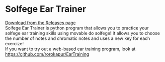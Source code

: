 # Solfege Ear Trainer
 [Download from the Releases page](https://github.com/rorocode/EarTrain/releases)<br/>
 Solfege Ear Trainer is python program that allows you to practice your solfege ear training skills using movable do solfege!
 It allows you to choose the number of notes and chromatic notes and uses a new key for each exercize!<br/>
 If you want to try out a web-based ear training program, look at https://github.com/rorokapur/EarTraining<br/>
